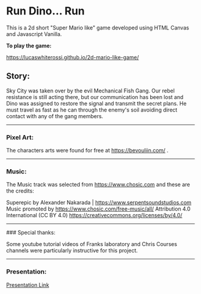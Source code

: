 # Run Dino... Run

<p>
This is a 2d short "Super Mario like" game developed using HTML Canvas and Javascript Vanilla. 
</p>
<p><strong>To play the game:</strong></p>
<p><a href="https://lucaswhiterossi.github.io/2d-mario-like-game/">https://lucaswhiterossi.github.io/2d-mario-like-game/</a></p>

## Story:
Sky City was taken over by the evil Mechanical Fish Gang. Our rebel resistance is still acting there, but our communication has been lost and Dino was assigned to restore the signal and transmit the secret plans. He must travel as fast as he can through the enemy's soil avoiding direct contact with any of the gang members.
<hr>

### Pixel Art:
The characters arts were found for free at https://bevouliin.com/ . 

<hr>

### Music:
<p>The Music track was selected from <a href="https://www.chosic.com">https://www.chosic.com</a> and these are the credits:</p>

<p>
Superepic by Alexander Nakarada | <a href="https://www.serpentsoundstudios.com">https://www.serpentsoundstudios.com</a>
Music promoted by <a href="https://www.chosic.com/free-music/all/">https://www.chosic.com/free-music/all/</a>
Attribution 4.0 International (CC BY 4.0)
<a href="https://creativecommons.org/licenses/by/4.0/">https://creativecommons.org/licenses/by/4.0/</a>
</p>
<hr>
### Special thanks:
<p>
Some youtube tutorial videos of Franks laboratory and Chris Courses channels were particularly instructive for this project.
</p>
<hr>

### Presentation:
<a href='https://docs.google.com/presentation/d/1lUPoorHCMCEogIhGr8kJjVNU2yeJhk6k0Mro9mFV_SQ/edit?usp=sharing'>Presentation Link</a>